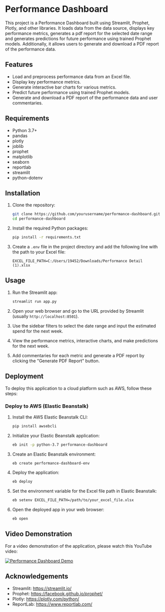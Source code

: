 # Performance Dashboard

This project is a Performance Dashboard built using Streamlit, Prophet, Plotly, and other libraries. It loads data from the data source, displays key performance metrics, generates a pdf report for the selected date range and generates predictions for future performance using trained Prophet models. Additionally, it allows users to generate and download a PDF report of the performance data.

## Features

- Load and preprocess performance data from an Excel file.
- Display key performance metrics.
- Generate interactive bar charts for various metrics.
- Predict future performance using trained Prophet models.
- Generate and download a PDF report of the performance data and user commentaries.

## Requirements

- Python 3.7+
- pandas
- plotly
- joblib
- prophet
- matplotlib
- seaborn
- reportlab
- streamlit
- python-dotenv

## Installation

1. Clone the repository:

    ```bash
    git clone https://github.com/yourusername/performance-dashboard.git
    cd performance-dashboard
    ```

2. Install the required Python packages:

    ```bash
    pip install -r requirements.txt
    ```

3. Create a `.env` file in the project directory and add the following line with the path to your Excel file:

    ```plaintext
    EXCEL_FILE_PATH=C:/Users/19452/Downloads/Performance Detail (1).xlsx
    ```

## Usage

1. Run the Streamlit app:

    ```bash
    streamlit run app.py
    ```

2. Open your web browser and go to the URL provided by Streamlit (usually `http://localhost:8501`).

3. Use the sidebar filters to select the date range and input the estimated spend for the next week.

4. View the performance metrics, interactive charts, and make predictions for the next week.

5. Add commentaries for each metric and generate a PDF report by clicking the "Generate PDF Report" button.

## Deployment

To deploy this application to a cloud platform such as AWS, follow these steps:

### Deploy to AWS (Elastic Beanstalk)

1. Install the AWS Elastic Beanstalk CLI:

    ```bash
    pip install awsebcli
    ```

2. Initialize your Elastic Beanstalk application:

    ```bash
    eb init -p python-3.7 performance-dashboard
    ```

3. Create an Elastic Beanstalk environment:

    ```bash
    eb create performance-dashboard-env
    ```

4. Deploy the application:

    ```bash
    eb deploy
    ```

5. Set the environment variable for the Excel file path in Elastic Beanstalk:

    ```bash
    eb setenv EXCEL_FILE_PATH=/path/to/your_excel_file.xlsx
    ```

6. Open the deployed app in your web browser:

    ```bash
    eb open
    ```

## Video Demonstration

For a video demonstration of the application, please watch this YouTube video:

[![Performance Dashboard Demo](https://img.youtube.com/vi/Dwd0LCfZY_I/0.jpg)](https://youtu.be/Dwd0LCfZY_I)


## Acknowledgements

- Streamlit: https://streamlit.io/
- Prophet: https://facebook.github.io/prophet/
- Plotly: https://plotly.com/python/
- ReportLab: https://www.reportlab.com/
